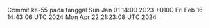 Commit ke-55 pada tanggal Sun Jan 01 14:00 2023 +0100
Fri Feb 16 14:43:06 UTC 2024
Mon Apr 22 21:23:08 UTC 2024
